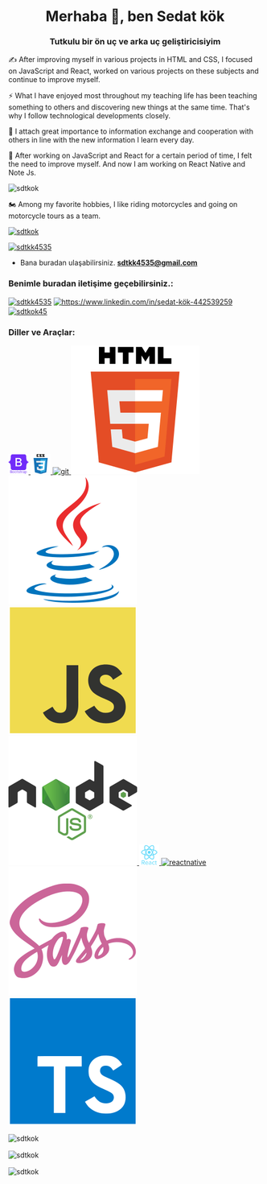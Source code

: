 <h1 align="center">Merhaba 👋, ben Sedat kök</h1>
<h3 align="center">Tutkulu bir ön uç ve arka uç geliştiricisiyim</h3>
<p> ✍️ After improving myself in various projects in HTML and CSS, I focused on JavaScript and React, worked on various projects on these subjects and continue to improve myself.</p>
<p> ⚡ What I have enjoyed most throughout my teaching life has been teaching something to others and discovering new things at the same time. That's why I follow technological developments closely.</p>
<p> 🤝 I attach great importance to information exchange and cooperation with others in line with the new information I learn every day.</p>
<p>🔭 After working on JavaScript and React for a certain period of time, I felt the need to improve myself. And now I am working on React Native and Note Js.</p>

<p align="left"> <img src="https://komarev.com/ghpvc/?username=sdtkok&label=Profile%20views&color=0e75b6&style=flat" alt="sdtkok" /> </p>
<p>🏍️ Among my favorite hobbies, I like riding motorcycles and going on motorcycle tours as a team.</p>
<p align="left"> <a href="https://github.com/ryo-ma/github-profile-trophy"><img src="https://github-profile-trophy.vercel.app/?username=sdtkok" alt="sdtkok" /></a> </p>

<p align="left"> <a href="https://twitter.com/sdtkk4535" target="blank"><img src="https://img.shields.io/twitter/follow/sdtkk4535?logo=twitter&style=for-the-badge" alt="sdtkk4535" /></a> </p>

- Bana buradan ulaşabilirsiniz. **sdtkk4535@gmail.com**

<h3 align="left">Benimle buradan iletişime geçebilirsiniz.:</h3>
<p align="left">
<a href="https://twitter.com/sdtkk4535" target="blank"><img align="center" src="https://raw.githubusercontent.com/rahuldkjain/github-profile-readme-generator/master/src/images/icons/Social/twitter.svg" alt="sdtkk4535" height="30" width="40" /></a>
<a href="https://linkedin.com/tr/https://www.linkedin.com/tr/sedat-kök-442539259" target="blank"><img align="center" src="https://raw.githubusercontent.com/rahuldkjain/github-profile-readme-generator/master/src/images/icons/Social/linked-in-alt.svg" alt="https://www.linkedin.com/in/sedat-kök-442539259" height="30" width="40" /></a>
<a href="https://instagram.com/sdtkok45" target="blank"><img align="center" src="https://raw.githubusercontent.com/rahuldkjain/github-profile-readme-generator/master/src/images/icons/Social/instagram.svg" alt="sdtkok45" height="30" width="40" /></a>
</p>

<h3 align="left">Diller ve Araçlar:</h3>
<p align="left"> <a href="https://getbootstrap.com" target="_blank" rel="noreferrer"> <img src="https://raw.githubusercontent.com/devicons/devicon/master/icons/bootstrap/bootstrap-plain-wordmark.svg" alt="önyükleme" width="40" height="40"/> </a> <a href="https://www.w3schools.com/css/" target="_blank" rel="noreferrer"> <img src="https://raw.githubusercontent.com/devicons/devicon/master/icons/css3/css3-original-wordmark.svg" alt="css3" width="40" height="40"/> </a> <a href="https://git-scm.com/" target="_blank" rel="noreferrer"> <img src="https://www.vectorlogo.zone/logos/git-scm/git-scm-icon.svg" alt="git" genişlik="40" yükseklik="40"/> </a> <a href="https://www.w3.org/html/" target="_blank" rel="noreferrer"> <img src="https://raw.githubusercontent.com/devicons/devicon/master/icons/html5/html5-original-wordmark.svg" alt="html5" genişlik="40" yükseklik="40"/> </a> <a href="https://www.java.com" target="_blank" rel="noreferrer"> <img src="https://raw.githubusercontent.com/devicons/devicon/master/icons/java/java-original.svg" alt="java" genişlik="40" yükseklik="40"/> </a> <a href="https://developer.mozilla.org/tr-TR/dokümanlar/Web/JavaScript" target="_blank" rel="noreferrer"> <img src="https://raw.githubusercontent.com/devicons/devicon/master/icons/javascript/javascript-original.svg" alt="javascript" genişlik="40" yükseklik="40"/> </a> <a href="https://nodejs.org" target="_blank" rel="noreferrer"> <img src="https://raw.githubusercontent.com/devicons/devicon/master/icons/nodejs/nodejs-original-wordmark.svg" alt="nodejs" genişlik="40" yükseklik="40"/> </a> <a href="https://reactjs.org/" target="_blank" rel="noreferrer"> <img src="https://raw.githubusercontent.com/devicons/devicon/master/icons/react/react-original-wordmark.svg" alt="react" width="40" height="40"/> </a> <a href="https://reactnative.dev/" target="_blank" rel="noreferrer"> <img src="https://reactnative.dev/img/header_logo.svg" alt="reactnative" genişlik="40" yükseklik="40"/> </a> <a href="https://sass-lang.com" target="_blank" rel="noreferrer"> <img src="https://raw.githubusercontent.com/devicons/devicon/master/icons/sass/sass-original.svg" alt="sass" genişlik="40" yükseklik="40"/> </a> <a href="https://www.typescriptlang.org/" target="_blank" rel="noreferrer"> <img src="https://raw.githubusercontent.com/devicons/devicon/master/icons/typescript/typescript-original.svg" alt="typescript" genişlik="40" yükseklik="40"/> </a> </p>

<p><img hizala="sol" src="https://github-readme-stats.vercel.app/api/top-langs?username=sdtkok&show_icons=true&locale=tr&layout=compact" alt="sdtkok" /></p>

<p> <img align="center" src="https://github-readme-stats.vercel.app/api?username=sdtkok&show_icons=true&locale=tr" alt="sdtkok" /></p>

<p><img align="center" src="https://github-readme-streak-stats.herokuapp.com/?user=sdtkok&" alt="sdtkok" /></p>
